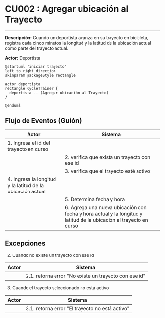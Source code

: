 # CU002 : Agregar ubicación al Trayecto
---

**Descripción:**  Cuando un deportista avanza en su trayecto en bicicleta, registra cada cinco minutos la longitud y la latitud de la ubicación actual como parte del trayecto actual.

**Actor:** Deportista

```plantuml
@startuml "iniciar trayecto"
left to right direction
skinparam packageStyle rectangle

actor deportista
rectangle CycleTrainer {
  deportista -- (Agregar ubicación al Trayecto)
}

@enduml
```

## Flujo de Eventos (Guión)


| Actor  | Sistema |
|--------|---------|
| 1. Ingresa el id del trayecto en curso ||
| | 2. verifica que exista un trayecto con ese id |
| | 3. verifica que el trayecto esté activo |
| 4. Ingresa la longitud y la latitud de la ubicación actual | |
| | 5. Determina fecha y hora |
| | 6. Agrega  una nueva ubicación con fecha y hora actual y la longitud y latitud de la ubicación al trayecto en curso |


## Excepciones

2. Cuando no existe un trayecto con ese id

| Actor  | Sistema |
|--------|---------|
| | 2.1. retorna error "No existe un trayecto con ese id" |

3. Cuando el trayecto seleccionado no está activo

| Actor  | Sistema |
|--------|---------|
| | 3.1. retorna error "El trayecto no está activo" |
